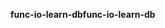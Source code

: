 <span data-ttu-id="899b2-101">**func-io-learn-db**</span><span class="sxs-lookup"><span data-stu-id="899b2-101">**func-io-learn-db**</span></span>